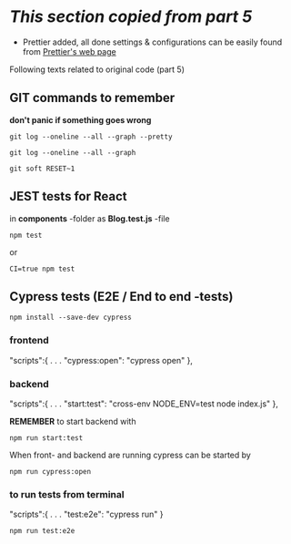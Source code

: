 # _**This section copied from part 5**_

- Prettier added, all done settings & configurations can be easily found from [Prettier's web page](https://prettier.io/)

Following texts related to original code (part 5)

## GIT commands to remember

**don't panic if something goes wrong**

```shell
git log --oneline --all --graph --pretty
```

```shell
git log --oneline --all --graph
```

```git
git soft RESET~1
```

## JEST tests for React

in **components** -folder as **Blog.test.js** -file

```shell
npm test
```

or

```shell
CI=true npm test
```

## Cypress tests (E2E / End to end -tests)

```shell
npm install --save-dev cypress
```

### frontend

"scripts":{
.
.
.
"cypress:open": "cypress open"
},

### backend

"scripts":{
.
.
.
"start:test": "cross-env NODE_ENV=test node index.js"
},

**REMEMBER**
to start backend with

```shell
npm run start:test
```

When front- and backend are running cypress can be started by

```shell
npm run cypress:open
```

### to run tests from terminal

"scripts":{
.
.
.
"test:e2e": "cypress run"
}

```shell
npm run test:e2e
```
